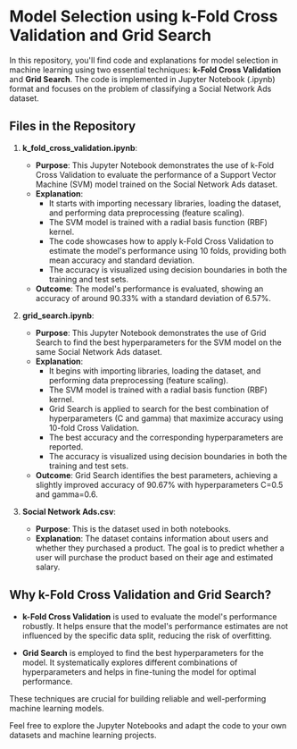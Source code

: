 # Model Selection using k-Fold Cross Validation and Grid Search

In this repository, you'll find code and explanations for model selection in machine learning using two essential techniques: **k-Fold Cross Validation** and **Grid Search**. The code is implemented in Jupyter Notebook (.ipynb) format and focuses on the problem of classifying a Social Network Ads dataset.

## Files in the Repository

1. **k_fold_cross_validation.ipynb**:
   - **Purpose**: This Jupyter Notebook demonstrates the use of k-Fold Cross Validation to evaluate the performance of a Support Vector Machine (SVM) model trained on the Social Network Ads dataset.
   - **Explanation**:
     - It starts with importing necessary libraries, loading the dataset, and performing data preprocessing (feature scaling).
     - The SVM model is trained with a radial basis function (RBF) kernel.
     - The code showcases how to apply k-Fold Cross Validation to estimate the model's performance using 10 folds, providing both mean accuracy and standard deviation.
     - The accuracy is visualized using decision boundaries in both the training and test sets.
   - **Outcome**: The model's performance is evaluated, showing an accuracy of around 90.33% with a standard deviation of 6.57%.

2. **grid_search.ipynb**:
   - **Purpose**: This Jupyter Notebook demonstrates the use of Grid Search to find the best hyperparameters for the SVM model on the same Social Network Ads dataset.
   - **Explanation**:
     - It begins with importing libraries, loading the dataset, and performing data preprocessing (feature scaling).
     - The SVM model is trained with a radial basis function (RBF) kernel.
     - Grid Search is applied to search for the best combination of hyperparameters (C and gamma) that maximize accuracy using 10-fold Cross Validation.
     - The best accuracy and the corresponding hyperparameters are reported.
     - The accuracy is visualized using decision boundaries in both the training and test sets.
   - **Outcome**: Grid Search identifies the best parameters, achieving a slightly improved accuracy of 90.67% with hyperparameters C=0.5 and gamma=0.6.

3. **Social Network Ads.csv**:
   - **Purpose**: This is the dataset used in both notebooks.
   - **Explanation**: The dataset contains information about users and whether they purchased a product. The goal is to predict whether a user will purchase the product based on their age and estimated salary.

## Why k-Fold Cross Validation and Grid Search?

- **k-Fold Cross Validation** is used to evaluate the model's performance robustly. It helps ensure that the model's performance estimates are not influenced by the specific data split, reducing the risk of overfitting.

- **Grid Search** is employed to find the best hyperparameters for the model. It systematically explores different combinations of hyperparameters and helps in fine-tuning the model for optimal performance.

These techniques are crucial for building reliable and well-performing machine learning models.

Feel free to explore the Jupyter Notebooks and adapt the code to your own datasets and machine learning projects. 

